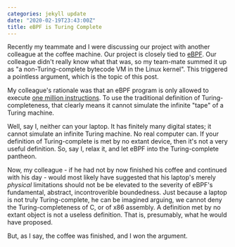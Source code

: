 ```yaml
---
categories: jekyll update
date: "2020-02-19T23:43:00Z"
title: eBPF is Turing Complete
---
```




Recently my teammate and I were discussing our project with another colleague at the coffee machine. Our project is closely tied to [eBPF](https://lwn.net/Articles/740157/). Our colleague didn't really know what that was, so my team-mate summed it up as "a non-Turing-complete bytecode VM in the Linux kernel". This triggered a pointless argument, which is the topic of this post.

My colleague's rationale was that an eBPF program is only allowed to execute [one million instructions](https://lwn.net/Articles/794934/). To use the traditional definition of Turing-completeness, that clearly means it cannot simulate the infinite "tape" of a Turing machine.

Well, say I, neither can your laptop. It has finitely many digital states; it cannot simulate an infinite Turing machine. No real computer can. If your definition of Turing-complete is met by no extant device, then it's not a very useful definition. So, say I, relax it, and let eBPF into the Turing-complete pantheon.

Now, my colleague - if he had not by now finished his coffee and continued with his day - would most likely have suggested that his laptop's merely *physical* limitations should not be be elevated to the severity of eBPF's fundamental, abstract, incontroverible boundedness. Just because a laptop is not truly Turing-complete, he can be imagined arguing, we cannot deny the Turing-completeness of C, or of x86 assembly. A definition met by no extant object is not a useless definition. That is, presumably, what he would have proposed.

But, as I say, the coffee was finished, and I won the argument.
